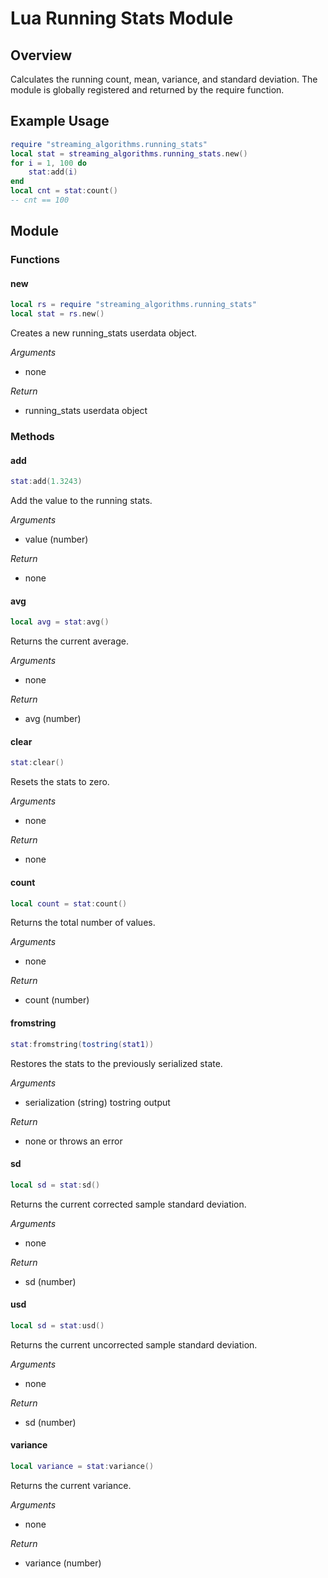 # Lua Running Stats Module

## Overview
Calculates the running count, mean, variance, and standard deviation. The module
is globally registered and returned by the require function.

## Example Usage
```lua
require "streaming_algorithms.running_stats"
local stat = streaming_algorithms.running_stats.new()
for i = 1, 100 do
    stat:add(i)
end
local cnt = stat:count()
-- cnt == 100
```

## Module

### Functions

#### new
```lua
local rs = require "streaming_algorithms.running_stats"
local stat = rs.new()
```

Creates a new running_stats userdata object.

*Arguments*
- none

*Return*
- running_stats userdata object

### Methods

#### add
```lua
stat:add(1.3243)
```

Add the value to the running stats.

*Arguments*
- value (number)

*Return*
- none

#### avg
```lua
local avg = stat:avg()
```

Returns the current average.

*Arguments*
- none

*Return*
- avg (number)

#### clear
```lua
stat:clear()
```

Resets the stats to zero.

*Arguments*
- none

*Return*
- none

#### count
```lua
local count = stat:count()
```

Returns the total number of values.

*Arguments*
- none

*Return*
- count (number)

#### fromstring
```lua
stat:fromstring(tostring(stat1))
```

Restores the stats to the previously serialized state.

*Arguments*
- serialization (string) tostring output

*Return*
- none or throws an error

#### sd
```lua
local sd = stat:sd()
```

Returns the current corrected sample standard deviation.

*Arguments*
- none

*Return*
- sd (number)

#### usd
```lua
local sd = stat:usd()
```

Returns the current uncorrected sample standard deviation.

*Arguments*
- none

*Return*
- sd (number)

#### variance
```lua
local variance = stat:variance()
```

Returns the current variance.

*Arguments*
- none

*Return*
- variance (number)
